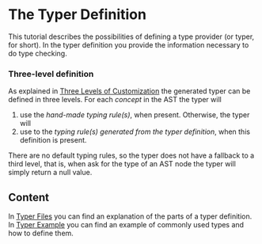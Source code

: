 <script>
    import Note from "../../../../lib/notes/Note.svelte";
</script>

# The Typer Definition

This tutorial describes the possibilities of defining a type provider (or typer, for short).
In the typer definition you provide the information necessary to do type checking.

### Three-level definition
As explained in [Three Levels of Customization](/010_Intro/050_Three_Levels_of_Customization#levels)
the generated typer can be defined in three levels.
For each *concept* in the AST the typer will

1. use the *hand-made typing rule(s)*, when present. Otherwise, the typer will
2. use to the *typing rule(s) generated from the typer definition*, when this definition is present. 

There are no default typing rules, so the typer does not have a fallback to a third level, that is,
when ask for the type of an AST node the typer will simply return a null value.

## Content
In [Typer Files](/030_Developing_a_Language/020_Definition_Level/030_Typer_Definition/010_Typer_Files) you can find an explanation of the parts of a typer definition.
In [Typer Example](/030_Developing_a_Language/020_Definition_Level/030_Typer_Definition/030_Example_Typer_Definition) you can find an example of 
commonly used types and how to define them.
